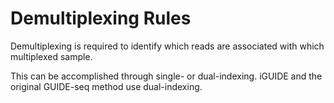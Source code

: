 # Demultiplexing Rules
Demultiplexing is required to identify which reads are associated with which multiplexed sample.

This can be accomplished through single- or dual-indexing. iGUIDE and the original GUIDE-seq method use dual-indexing.

